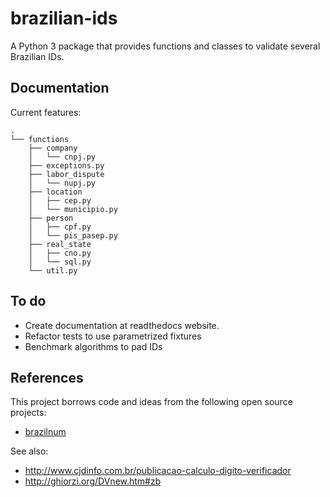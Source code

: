 # brazilian-ids

A Python 3 package that provides functions and classes to validate several Brazilian IDs.

## Documentation

Current features:

```
.
└── functions
    ├── company
    │   └── cnpj.py
    ├── exceptions.py
    ├── labor_dispute
    │   └── nupj.py
    ├── location
    │   ├── cep.py
    │   └── municipio.py
    ├── person
    │   ├── cpf.py
    │   └── pis_pasep.py
    ├── real_state
    │   ├── cno.py
    │   └── sql.py
    └── util.py
```

## To do

- Create documentation at readthedocs website.
- Refactor tests to use parametrized fixtures
- Benchmark algorithms to pad IDs

## References

This project borrows code and ideas from the following open source projects:

- [brazilnum](https://github.com/poliquin/brazilnum)

See also:

- http://www.cjdinfo.com.br/publicacao-calculo-digito-verificador
- http://ghiorzi.org/DVnew.htm#zb